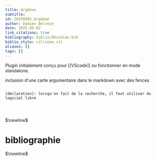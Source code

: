 ```yaml
---
title: Argdown
subtitle:
id: 20250502_Argdown
author: Damien Belvèze
date: 2025-05-02
link_citations: true
bibliography: biblio/Obsidian.bib
biblio_style: csl\ieee.csl
aliases: []
tags: []
---
```

Plugin initialement conçu pour [[VScode]] ou fonctionner en mode standalone. 

inclusion d'une carte argumentaire dans le markdown avec des fences 

```àrgdown-map

[déclaration]: lorsqu'on fait de la recherche, il faut utiliser du logiciel libre




```




$\newline$
# bibliographie
$\newline$







